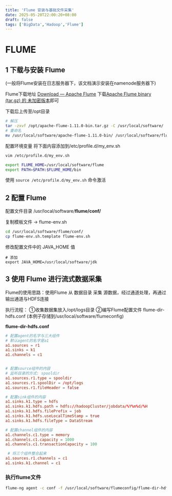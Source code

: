```yaml
---
title: 'Flume 安装与基础文件采集'
date: 2025-05-20T22:00:20+08:00
draft: false
tags: ['BigData','Hadoop','Flume']
---
```


# FLUME



## 1 下载与安装 Flume

​	(一般将Flume安装在日志服务器下，该文档演示安装在namenode服务器下)

Flume下载地址 [Download — Apache Flume](https://flume.apache.org/download.html)
	下载[Apache Flume binary (tar.gz) 的 未加密版本](https://dlcdn.apache.org/flume/1.11.0/apache-flume-1.11.0-bin.tar.gz)即可

下载后上传至/opt目录

```bash
# 解压
tar -zxvf /opt/apache-flume-1.11.0-bin.tar.gz -C /usr/local/software/
# 重命名
mv /usr/local/software/apache-flume-1.11.0-bin/ /usr/local/software/flume
```

配置环境变量
将下面内容添加到/etc/profile.d/my_env.sh

```bash
vim /etc/profile.d/my_env.sh

export FLUME_HOME=/usr/local/software/flume
export PATH=$PATH:$FLUME_HOME/bin
```

使用 `source /etc/profile.d/my_env.sh` 命令激活



## 2 配置 Flume

配置文件目录 /usr/local/software/**flume/conf/**

复制模板文件 -> flume-env.sh

```bash
cd /usr/local/software/flume/conf/
cp flume-env.sh.template flume-env.sh
```

修改配置文件中的 JAVA_HOME 值

```
# 添加
export JAVA_HOME=/usr/local/software/jdk
```



## 3 使用 Flume 进行流式数据采集

Flume的使用思路：使用Flume 从 数据目录 采集 源数据，经过通道处理，再通过输出通道与HDFS连接

执行流程：
	①收集数据集放入/opt/logs目录
	②编写Flume配置文件 flume-dir-hdfs.conf (本例子存储到/usr/local/software/flumeconfig) 

**flume-dir-hdfs.conf**

```conf
# 配置agent的名字与三大组件
# 默认agent的名字是a1
a1.sources = r1
a1.sinks = k1
a1.channels = c1


# 配置source组件的内容
# 监听目录的方式: spooldir
a1.sources.r1.type = spooldir
a1.sources.r1.spoolDir = /opt/logs
a1.sources.r1.fileHeader = false

# 配置sink组件的内容
a1.sinks.k1.type = hdfs
a1.sinks.k1.hdfs.path = hdfs://hadoopCluster/jobdata/%Y%m%d/%H
a1.sinks.k1.hdfs.filePrefix = job
a1.sinks.k1.hdfs.useLocalTimeStamp = true
a1.sinks.k1.hdfs.fileType = DataStream

# 配置channel组件的内容
a1.channels.c1.type = memory
a1.channels.c1.capacity = 1000
a1.channels.c1.transactionCapacity = 100

 # 将三个组件整合起来
a1.sources.r1.channels = c1
a1.sinks.k1.channel = c1
```

### 执行flume文件

```bash
flume-ng agent -c conf -f /usr/local/software/flumeconfig/flume-dir-hdfs.conf -n a1
```

